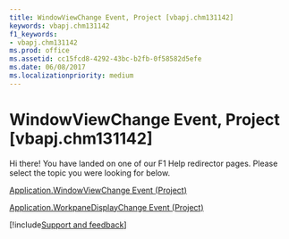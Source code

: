 ```yaml
---
title: WindowViewChange Event, Project [vbapj.chm131142]
keywords: vbapj.chm131142
f1_keywords:
- vbapj.chm131142
ms.prod: office
ms.assetid: cc15fcd8-4292-43bc-b2fb-0f58582d5efe
ms.date: 06/08/2017
ms.localizationpriority: medium
---
```



# WindowViewChange Event, Project [vbapj.chm131142]

Hi there! You have landed on one of our F1 Help redirector pages. Please select the topic you were looking for below.

[Application.WindowViewChange Event (Project)](https://msdn.microsoft.com/library/e6a5f884-5bb9-f975-9237-25996b436589%28Office.15%29.aspx)

[Application.WorkpaneDisplayChange Event (Project)](https://msdn.microsoft.com/library/8fad51ed-57f5-a34d-6ef6-f699b605c10c%28Office.15%29.aspx)

[!include[Support and feedback](~/includes/feedback-boilerplate.md)]